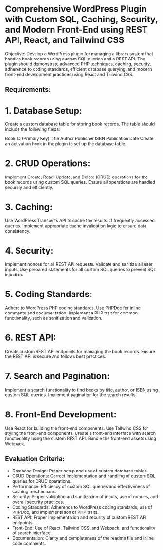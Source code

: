 # Comprehensive WordPress Plugin with Custom SQL, Caching, Security, and Modern Front-End using REST API, React, and Tailwind CSS
Objective: Develop a WordPress plugin for managing a library system that handles book records using custom SQL queries and a REST API. The plugin should demonstrate advanced PHP techniques, caching, security, adherence to coding standards, efficient database querying, and modern front-end development practices using React and Tailwind CSS.

## Requirements:
# 1. Database Setup:
Create a custom database table for storing book records. The table should include the following fields:

Book ID (Primary Key)
Title
Author
Publisher
ISBN
Publication Date
Create an activation hook in the plugin to set up the database table.

# 2. CRUD Operations:
Implement Create, Read, Update, and Delete (CRUD) operations for the book records using custom SQL queries. Ensure all operations are handled securely and efficiently.

# 3. Caching:
Use WordPress Transients API to cache the results of frequently accessed queries. Implement appropriate cache invalidation logic to ensure data consistency.

# 4. Security:
Implement nonces for all REST API requests. Validate and sanitize all user inputs. Use prepared statements for all custom SQL queries to prevent SQL injection.

# 5. Coding Standards:
Adhere to WordPress PHP coding standards. Use PHPDoc for inline comments and documentation. Implement a PHP trait for common functionality, such as sanitization and validation.

# 6. REST API:
Create custom REST API endpoints for managing the book records. Ensure the REST API is secure and follows best practices.

# 7. Search and Pagination:
Implement a search functionality to find books by title, author, or ISBN using custom SQL queries. Implement pagination for the search results.

# 8. Front-End Development:
Use React for building the front-end components. Use Tailwind CSS for styling the front-end components. Create a front-end interface with search functionality using the custom REST API. Bundle the front-end assets using Webpack.

## Evaluation Criteria:
- Database Design: Proper setup and use of custom database tables.
- CRUD Operations: Correct implementation and handling of custom SQL queries for CRUD operations.
- Performance: Efficiency of custom SQL queries and effectiveness of caching mechanisms.
- Security: Proper validation and sanitization of inputs, use of nonces, and overall security practices.
- Coding Standards: Adherence to WordPress coding standards, use of PHPDoc, and implementation of PHP traits.
- REST API: Proper implementation and security of custom REST API endpoints.
- Front-End: Use of React, Tailwind CSS, and Webpack, and functionality of search interface.
- Documentation: Clarity and completeness of the readme file and inline code comments.
